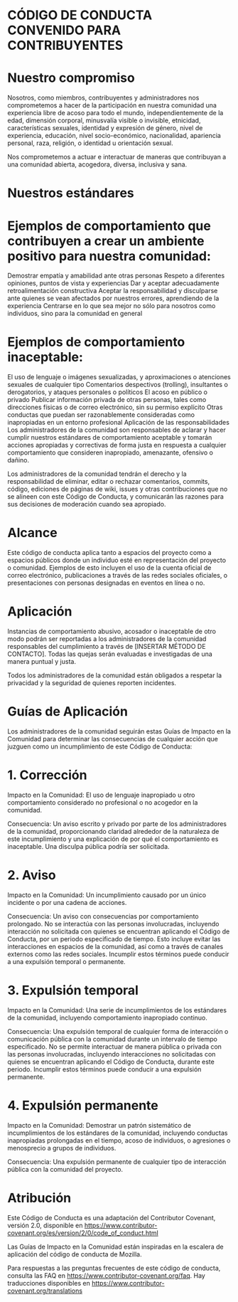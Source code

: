 # CÓDIGO DE CONDUCTA CONVENIDO PARA CONTRIBUYENTES
# Nuestro compromiso
Nosotros, como miembros, contribuyentes y administradores nos comprometemos a hacer de la participación en nuestra comunidad una experiencia libre de acoso para todo el mundo, independientemente de la edad, dimensión corporal, minusvalía visible o invisible, etnicidad, características sexuales, identidad y expresión de género, nivel de experiencia, educación, nivel socio-económico, nacionalidad, apariencia personal, raza, religión, o identidad u orientación sexual.

Nos comprometemos a actuar e interactuar de maneras que contribuyan a una comunidad abierta, acogedora, diversa, inclusiva y sana.

# Nuestros estándares
# Ejemplos de comportamiento que contribuyen a crear un ambiente positivo para nuestra comunidad:

Demostrar empatía y amabilidad ante otras personas
Respeto a diferentes opiniones, puntos de vista y experiencias
Dar y aceptar adecuadamente retroalimentación constructiva
Aceptar la responsabilidad y disculparse ante quienes se vean afectados por nuestros errores, aprendiendo de la experiencia
Centrarse en lo que sea mejor no sólo para nosotros como individuos, sino para la comunidad en general
# Ejemplos de comportamiento inaceptable:

El uso de lenguaje o imágenes sexualizadas, y aproximaciones o atenciones sexuales de cualquier tipo
Comentarios despectivos (trolling), insultantes o derogatorios, y ataques personales o políticos
El acoso en público o privado
Publicar información privada de otras personas, tales como direcciones físicas o de correo electrónico, sin su permiso explícito
Otras conductas que puedan ser razonablemente consideradas como inapropiadas en un entorno profesional
Aplicación de las responsabilidades
Los administradores de la comunidad son responsables de aclarar y hacer cumplir nuestros estándares de comportamiento aceptable y tomarán acciones apropiadas y correctivas de forma justa en respuesta a cualquier comportamiento que consideren inapropiado, amenazante, ofensivo o dañino.

Los administradores de la comunidad tendrán el derecho y la responsabilidad de eliminar, editar o rechazar comentarios, commits, código, ediciones de páginas de wiki, issues y otras contribuciones que no se alineen con este Código de Conducta, y comunicarán las razones para sus decisiones de moderación cuando sea apropiado.

# Alcance
Este código de conducta aplica tanto a espacios del proyecto como a espacios públicos donde un individuo esté en representación del proyecto o comunidad. Ejemplos de esto incluyen el uso de la cuenta oficial de correo electrónico, publicaciones a través de las redes sociales oficiales, o presentaciones con personas designadas en eventos en línea o no.

# Aplicación
Instancias de comportamiento abusivo, acosador o inaceptable de otro modo podrán ser reportadas a los administradores de la comunidad responsables del cumplimiento a través de [INSERTAR MÉTODO DE CONTACTO]. Todas las quejas serán evaluadas e investigadas de una manera puntual y justa.

Todos los administradores de la comunidad están obligados a respetar la privacidad y la seguridad de quienes reporten incidentes.

# Guías de Aplicación
Los administradores de la comunidad seguirán estas Guías de Impacto en la Comunidad para determinar las consecuencias de cualquier acción que juzguen como un incumplimiento de este Código de Conducta:

# 1. Corrección
Impacto en la Comunidad: El uso de lenguaje inapropiado u otro comportamiento considerado no profesional o no acogedor en la comunidad.

Consecuencia: Un aviso escrito y privado por parte de los administradores de la comunidad, proporcionando claridad alrededor de la naturaleza de este incumplimiento y una explicación de por qué el comportamiento es inaceptable. Una disculpa pública podría ser solicitada.

# 2. Aviso
Impacto en la Comunidad: Un incumplimiento causado por un único incidente o por una cadena de acciones.

Consecuencia: Un aviso con consecuencias por comportamiento prolongado. No se interactúa con las personas involucradas, incluyendo interacción no solicitada con quienes se encuentran aplicando el Código de Conducta, por un periodo especificado de tiempo. Esto incluye evitar las interacciones en espacios de la comunidad, así como a través de canales externos como las redes sociales. Incumplir estos términos puede conducir a una expulsión temporal o permanente.

# 3. Expulsión temporal
Impacto en la Comunidad: Una serie de incumplimientos de los estándares de la comunidad, incluyendo comportamiento inapropiado continuo.

Consecuencia: Una expulsión temporal de cualquier forma de interacción o comunicación pública con la comunidad durante un intervalo de tiempo especificado. No se permite interactuar de manera pública o privada con las personas involucradas, incluyendo interacciones no solicitadas con quienes se encuentran aplicando el Código de Conducta, durante este periodo. Incumplir estos términos puede conducir a una expulsión permanente.

# 4. Expulsión permanente
Impacto en la Comunidad: Demostrar un patrón sistemático de incumplimientos de los estándares de la comunidad, incluyendo conductas inapropiadas prolongadas en el tiempo, acoso de individuos, o agresiones o menosprecio a grupos de individuos.

Consecuencia: Una expulsión permanente de cualquier tipo de interacción pública con la comunidad del proyecto.

# Atribución
Este Código de Conducta es una adaptación del Contributor Covenant, versión 2.0, disponible en https://www.contributor-covenant.org/es/version/2/0/code_of_conduct.html

Las Guías de Impacto en la Comunidad están inspiradas en la escalera de aplicación del código de conducta de Mozilla.

Para respuestas a las preguntas frecuentes de este código de conducta, consulta las FAQ en https://www.contributor-covenant.org/faq. Hay traducciones disponibles en https://www.contributor-covenant.org/translations
